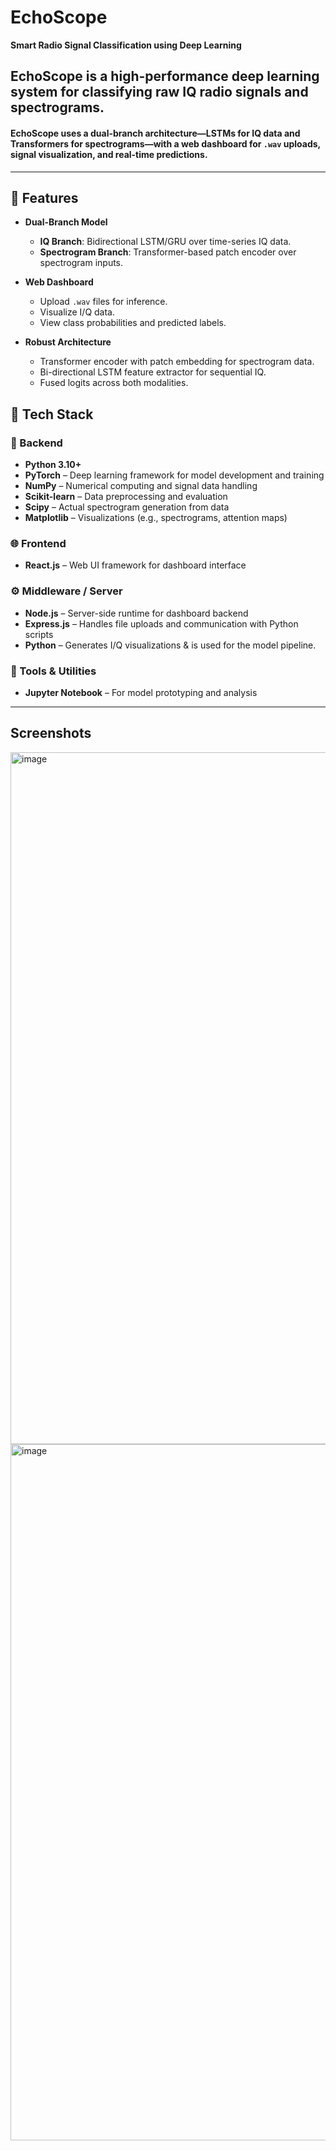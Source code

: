 # EchoScope

**Smart Radio Signal Classification using Deep Learning**

## EchoScope is a high-performance deep learning system for classifying raw IQ radio signals and spectrograms. 

#### EchoScope uses a dual-branch architecture—LSTMs for IQ data and Transformers for spectrograms—with a web dashboard for `.wav` uploads, signal visualization, and real-time predictions.

---

## 🚀 Features

- **Dual-Branch Model**
  - **IQ Branch**: Bidirectional LSTM/GRU over time-series IQ data.
  - **Spectrogram Branch**: Transformer-based patch encoder over spectrogram inputs.

- **Web Dashboard**
  - Upload `.wav` files for inference.
  - Visualize I/Q data. 
  - View class probabilities and predicted labels.

- **Robust Architecture**
  - Transformer encoder with patch embedding for spectrogram data.
  - Bi-directional LSTM feature extractor for sequential IQ.
  - Fused logits across both modalities.
 
## 🧰 Tech Stack

### 🔗 Backend
- **Python 3.10+**
- **PyTorch** – Deep learning framework for model development and training
- **NumPy** – Numerical computing and signal data handling
- **Scikit-learn** – Data preprocessing and evaluation
- **Scipy** – Actual spectrogram generation from data
- **Matplotlib** – Visualizations (e.g., spectrograms, attention maps)

### 🌐 Frontend
- **React.js** – Web UI framework for dashboard interface
### ⚙️ Middleware / Server
- **Node.js** – Server-side runtime for dashboard backend
- **Express.js** – Handles file uploads and communication with Python scripts
- **Python** – Generates I/Q visualizations & is used for the model pipeline. 

### 🧪 Tools & Utilities
- **Jupyter Notebook** – For model prototyping and analysis
---
## Screenshots
<img width="1461" height="1107" alt="image" src="https://github.com/user-attachments/assets/22e99467-9481-40cf-9100-2cc4f293dfa6" />
<img width="1405" height="1114" alt="image" src="https://github.com/user-attachments/assets/5772f52c-f1c7-4c0a-be7a-b4043d1a48aa" />


